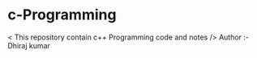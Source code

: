 # c-Programming
&lt; This  repository contain c++ Programming  code and notes />
Author :- Dhiraj kumar
